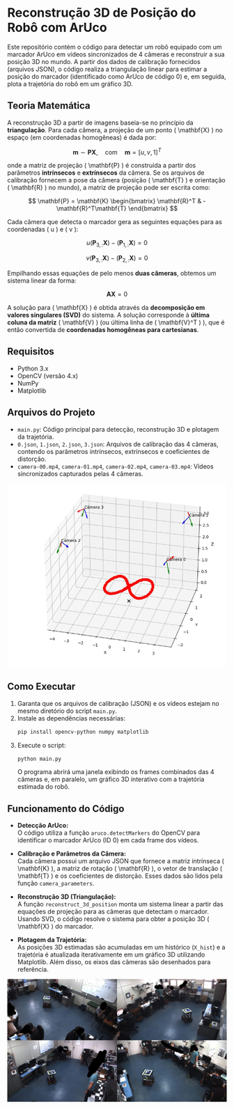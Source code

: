 # Reconstrução 3D de Posição do Robô com ArUco

Este repositório contém o código para detectar um robô equipado com um marcador ArUco em vídeos sincronizados de 4 câmeras e reconstruir a sua posição 3D no mundo. A partir dos dados de calibração fornecidos (arquivos JSON), o código realiza a triangulação linear para estimar a posição do marcador (identificado como ArUco de código 0) e, em seguida, plota a trajetória do robô em um gráfico 3D.

## Teoria Matemática  

A reconstrução 3D a partir de imagens baseia-se no princípio da **triangulação**. Para cada câmera, a projeção de um ponto \( \mathbf{X} \) no espaço (em coordenadas homogêneas) é dada por:  

$$
\mathbf{m} \sim \mathbf{P} \mathbf{X}, \quad \text{com} \quad \mathbf{m} = [u, v, 1]^T
$$

onde a matriz de projeção \( \mathbf{P} \) é construída a partir dos parâmetros **intrínsecos** e **extrínsecos** da câmera. Se os arquivos de calibração fornecem a pose da câmera (posição \( \mathbf{T} \) e orientação \( \mathbf{R} \) no mundo), a matriz de projeção pode ser escrita como:  

$$
\mathbf{P} = \mathbf{K} 
\begin{bmatrix} 
\mathbf{R}^T & -\mathbf{R}^T\mathbf{T} 
\end{bmatrix}
$$

Cada câmera que detecta o marcador gera as seguintes equações para as coordenadas \( u \) e \( v \):  

$$
u \left(\mathbf{P}_{3,:} \mathbf{X}\right) - \left(\mathbf{P}_{1,:} \mathbf{X}\right) = 0
$$

$$
v \left(\mathbf{P}_{3,:} \mathbf{X}\right) - \left(\mathbf{P}_{2,:} \mathbf{X}\right) = 0
$$

Empilhando essas equações de pelo menos **duas câmeras**, obtemos um sistema linear da forma:  

$$
\mathbf{A} \mathbf{X} = 0
$$

A solução para \( \mathbf{X} \) é obtida através da **decomposição em valores singulares (SVD)** do sistema. A solução corresponde à **última coluna da matriz** \( \mathbf{V} \) (ou última linha de \( \mathbf{V}^T \) ), que é então convertida de **coordenadas homogêneas para cartesianas**.  

## Requisitos

- Python 3.x
- OpenCV (versão 4.x)
- NumPy
- Matplotlib

## Arquivos do Projeto

- `main.py`: Código principal para detecção, reconstrução 3D e plotagem da trajetória.
- `0.json`, `1.json`, `2.json`, `3.json`: Arquivos de calibração das 4 câmeras, contendo os parâmetros intrínsecos, extrínsecos e coeficientes de distorção.
- `camera-00.mp4`, `camera-01.mp4`, `camera-02.mp4`, `camera-03.mp4`: Vídeos sincronizados capturados pelas 4 câmeras.

![images2](images/image1.jpeg)

## Como Executar

1. Garanta que os arquivos de calibração (JSON) e os vídeos estejam no mesmo diretório do script `main.py`.
2. Instale as dependências necessárias:
   ```bash
   pip install opencv-python numpy matplotlib
   ```
3. Execute o script:
   ```bash
   python main.py
   ```
   O programa abrirá uma janela exibindo os frames combinados das 4 câmeras e, em paralelo, um gráfico 3D interativo com a trajetória estimada do robô.

## Funcionamento do Código

- **Detecção ArUco:**  
  O código utiliza a função `aruco.detectMarkers` do OpenCV para identificar o marcador ArUco (ID 0) em cada frame dos vídeos.

- **Calibração e Parâmetros da Câmera:**  
  Cada câmera possui um arquivo JSON que fornece a matriz intrínseca \( \mathbf{K} \), a matriz de rotação \( \mathbf{R} \), o vetor de translação \( \mathbf{T} \) e os coeficientes de distorção. Esses dados são lidos pela função `camera_parameters`.

- **Reconstrução 3D (Triangulação):**  
  A função `reconstruct_3d_position` monta um sistema linear a partir das equações de projeção para as câmeras que detectam o marcador. Usando SVD, o código resolve o sistema para obter a posição 3D \( \mathbf{X} \) do marcador.

- **Plotagem da Trajetória:**  
  As posições 3D estimadas são acumuladas em um histórico (`X_hist`) e a trajetória é atualizada iterativamente em um gráfico 3D utilizando Matplotlib. Além disso, os eixos das câmeras são desenhados para referência.

![images1](images/image2.jpeg)



